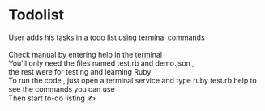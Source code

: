 # Todolist
User adds his tasks in a todo list using terminal commands<br /><br /> 
Check manual by entering help in the terminal<br />
You'll only need the files named test.rb and demo.json ,<br /> the rest were for testing and learning Ruby<br />
To run the code , just open a terminal service and type ruby test.rb help to see the commands you can use<br />
Then start to-do listing ✍️
